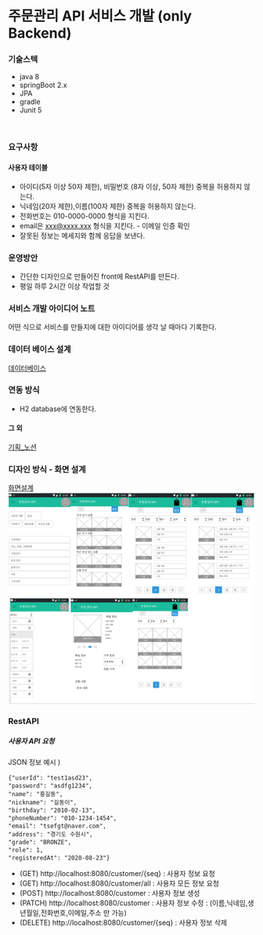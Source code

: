 # 주문관리 API 서비스 개발 (only Backend)

### 기술스텍
- java 8
- springBoot 2.x
- JPA
- gradle
- Junit 5
<br>

### 요구사항
#### 사용자 테이블
- 아이디(5자 이상 50자 제한), 비밀번호 (8자 이상, 50자 제한) 중복을 허용하지 않는다.
- 닉네임(20자 제한),이름(100자 제한) 중복을 허용하지 않는다.
- 전화번호는 010-0000-0000 형식을 지킨다.
- email은 xxx@xxxx.xxx 형식을 지킨다. - 이메일 인증 확인
- 잘못된 정보는 메세지와 함께 응답을 보낸다.

### 운영방안

- 간단한 디자인으로 만들어진 front에 RestAPI를 만든다.
- 평일 하루 2시간 이상 작업할 것

### 서비스 개발 아이디어 노트

어떤 식으로 서비스를 만들지에 대한 아이디어를 생각 날 때마다 기록한다.

### 데이터 베이스 설계
[데이터베이스](https://www.erdcloud.com/p/zMWLrNEfYetdZqaLd)

### 연동 방식
- H2 database에 연동한다.

#### 그 외
[기획_노션](https://www.notion.so/API-f69af0f2826a46e9a6368063e670b1fe)

### 디자인 방식 - 화면 설계
[화면설계](https://ovenapp.io/view/cjwQnaeNnxC3CdwgsHwzedVLXIa1xCdU/)
![화면설계이미지](image/화면설계png.png)

### RestAPI
##### 사용자 API 요청
JSON 정보 예시 )

    {"userId": "test1asd23",
    "password": "asdfg1234",
    "name": "홍길동",
    "nickname": "길동이",
    "birthday": "2010-02-13",
    "phoneNumber": "010-1234-1454",
    "email": "tsefgt@naver.com",
    "address": "경기도 수원시",
    "grade": "BRONZE",
    "role": 1,
    "registeredAt": "2020-08-23"}

- (GET) http://localhost:8080/customer/{seq} : 사용자 정보 요청
- (GET) http://localhost:8080/customer/all : 사용자 모든 정보 요청
- (POST) http://localhost:8080/customer : 사용자 정보 생성
- (PATCH) http://localhost:8080/customer : 사용자 정보 수정
  : (이름,닉네임,생년월일,전화번호,이메일,주소 만 가능)
- (DELETE) http://localhost:8080/customer/{seq} : 사용자 정보 삭제
